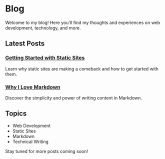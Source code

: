 # Blog

Welcome to my blog! Here you'll find my thoughts and experiences on web development, technology, and more.

## Latest Posts

### [Getting Started with Static Sites](/blog/getting-started)
Learn why static sites are making a comeback and how to get started with them.

### [Why I Love Markdown](/blog/markdown-love)
Discover the simplicity and power of writing content in Markdown.

## Topics

- Web Development
- Static Sites
- Markdown
- Technical Writing

Stay tuned for more posts coming soon! 